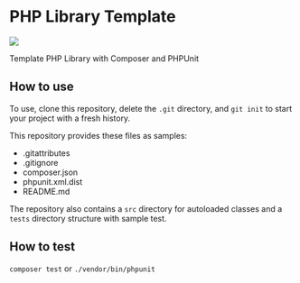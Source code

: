 # PHP Library Template

![](https://travis-ci.org/billisonline/php-library-template.svg?branch=master)

Template PHP Library with Composer and PHPUnit

## How to use

To use, clone this repository, delete the ``.git`` directory, and ``git init`` to start your project with a fresh history.

This repository provides these files as samples:
- .gitattributes
- .gitignore
- composer.json 
- phpunit.xml.dist
- README.md

The repository also contains a ``src`` directory for autoloaded classes and a ``tests`` directory structure with sample test.

## How to test

`composer test` or `./vendor/bin/phpunit`
